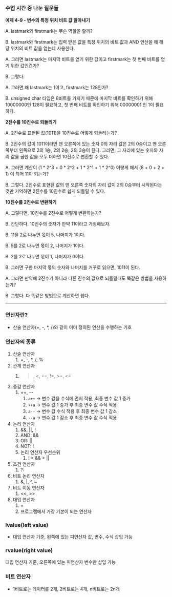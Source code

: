 ### 수업 시간 중 나눈 질문들
**예제 4-9 - 변수의 특정 위치 비트 값 알아내기**

A. lastmark와 firstmark는 무슨 역할을 할까?

B. lastmark와 firstmark는 입력 받은 값을 특정 위치의 비트 값과 AND 연산을 해 해당 위치의 비트 값을 얻는데 사용한다.

A. 그러면 lastmark는 마지막 비트를 얻기 위한 값이고 firstmark는 첫 번째 비트를 얻기 위한 값인건가?

B. 그렇다.

A. 그러면 왜 lastmark는 1이고, firstmark는 128인가?

B. unsigned char 타입은 8비트를 가지기 때문에 마지막 비트를 확인하기 위해 10000000인 128이 필요하고, 첫 번째 비트를 확인하기 위해 00000001 인 1이 필요하다.

**2진수를 10진수로 되돌리기**

A. 2진수로 표현된 값(1011)을 10진수로 어떻게 되돌리는가?

B. 2진수의 값이 1011이라면 맨 오른쪽에 있는 숫자 0의 자리 값은 2의 0승이고 맨 오른쪽부터 왼쪽으로 2의 1승, 2의 2승, 2의 3승이 된다. 그러면, 그 자리에 있는 숫자와 자리 값을 곱한 값을 모두 더하면 10진수로 변환할 수 있다.

A. 그러면 계산이 (1 * 2^3 + 0 * 2^2 + 1 * 2^1 + 1 * 2^0) 이렇게 해서 (8 + 0 + 2 + 1) 이 되어 11이 되는가?

B. 그렇다. 2진수로 표현된 값의 맨 오른쪽 숫자의 자리 값이 2의 0승부터 시작된다는 것만 기억하면 2진수를 10진수로 쉽게 되돌릴 수 있다.

**10진수를 2진수로 변환하기**

A. 그렇다면, 10진수를 2진수로 어떻게 변환하는가?

B. 간단하다. 10진수의 숫자가 만약 11이라고 가정해보자.

B. 11을 2로 나누면 몫이 5, 나머지가 1이다.

B. 5를 2로 나누면 몫이 2, 나머지가 1이다.

B. 2를 2로 나누면 몫이 1, 나머지가 0이다.

B. 그러면 구한 마지막 몫의 숫자와 나머지를 거꾸로 읽으면, 1011이 된다.

A. 그러면 만약에 2진수가 아니라 다른 진수의 값으로 되돌릴때도 똑같은 방법을 사용하는가?

B. 그렇다. 다 똑같은 방법으로 계산하면 쉽다.

---

### 연산자란?

- 산술 연산자(+, -, *, /)와 같이 이미 정의된 연산을 수행하는 기호

### 연산자의 종류

1. 산술 연산자
    1. +, -, *, /, %
2. 관계 연산자
    1. >, <, ==, !=, >=, <=
3. 증감 연산자
    1. ++, --
        1. `a++` → 변수 값을 수식에 먼저 적용, 최종 변수 값 1 증가
        2. `++a` → 변수 값 1 증가 후 최종 변수 값 수식 적용
        3. `a--` → 변수 값 수식 적용 후 최종 변수 값 1 감소
        4. `--a` → 변수 값 1 감소 후 최종 변수 값 수식 적용
4. 논리 연산자
    1. &&, ||, !
    2. AND: &&
    3. OR: ||
    4. NOT: !
    5. 논리 연산자 우선순위
        1. ! > && > ||
5. 조건 연산자
    1. ?:
6. 비트 논리 연산자
    1. &, |, ^, ~
7. 비트 이동 연산자
    1. <<, >>
8. 대입 연산자
    1. =
    2. 프로그램에서 가장 기본이 되는 연산자

### lvalue(left value)

- 대입 연산자 기준, 왼쪽에 있는 피연산자 값, 변수, 수식 삽입 가능

### rvalue(right value)

대입 연산자 기준, 오른쪽에 있는 피연산자 변수만 삽입 가능

### 비트 연산자

- 1비트로는 데이터를 2개, 2비트로는 4개, n비트로는 2n개
